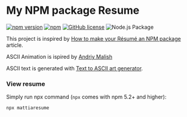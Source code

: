 # My NPM package Resume

[![npm version](https://img.shields.io/npm/v/mattiaresume.svg?style=flat)](https://www.npmjs.com/package/mattiaresume)
[![npm](https://img.shields.io/npm/dt/mattiaresume.svg)](https://npm-stat.com/charts.html?package=mattiaresume)
[![GitHub license](https://img.shields.io/badge/License-MIT-yellow.svg)](https://github.com/number-phi/mattiaresume/blob/master/LICENSE)
![Node.js Package](https://github.com/number-phi/mattiaresume/workflows/Node.js%20Package/badge.svg)

This project is inspired by [How to make your Résumé an NPM package](https://blog.usejournal.com/how-to-make-your-r%C3%A9sum%C3%A9-an-npm-package-fc5d6b6a3fbd) article.

ASCII Animation is ispired by [Andriy Malish](https://github.com/andriy101/andriy-resume)

ASCII text is generated with [Text to ASCII art generator](http://patorjk.com/software/taag/).

### View resume

Simply run npx command (`npx` comes with npm 5.2+ and higher):

```bash
npx mattiaresume
```
